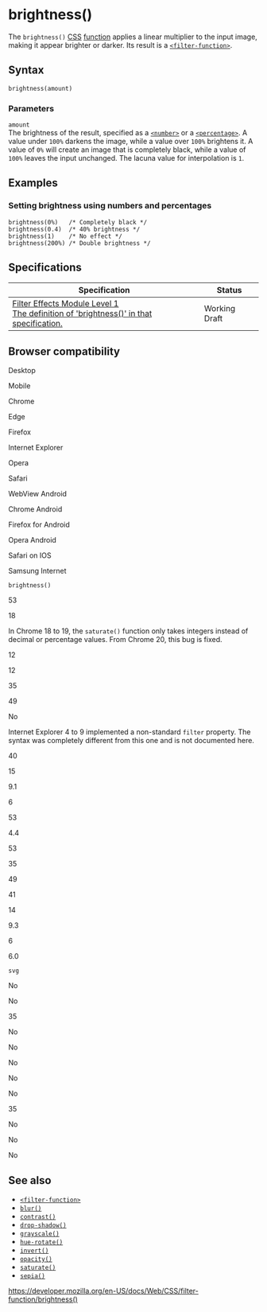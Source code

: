 # brightness()

The `brightness()` [CSS](https://developer.mozilla.org/en-US/docs/Web/CSS) [function](../css_functions) applies a linear multiplier to the input image, making it appear brighter or darker. Its result is a [`<filter-function>`](../filter-function).

## Syntax

    brightness(amount)

### Parameters

`amount`  
The brightness of the result, specified as a [`<number>`](../number) or a [`<percentage>`](../percentage). A value under `100%` darkens the image, while a value over `100%` brightens it. A value of `0%` will create an image that is completely black, while a value of `100%` leaves the input unchanged. The lacuna value for interpolation is `1`.

## Examples

### Setting brightness using numbers and percentages

    brightness(0%)   /* Completely black */
    brightness(0.4)  /* 40% brightness */
    brightness(1)    /* No effect */
    brightness(200%) /* Double brightness */

## Specifications

<table><thead><tr class="header"><th>Specification</th><th>Status</th></tr></thead><tbody><tr class="odd"><td><a href="https://drafts.fxtf.org/filter-effects/#funcdef-filter-brightness">Filter Effects Module Level 1<br />
<span class="small">The definition of 'brightness()' in that specification.</span></a></td><td><span class="spec-wd">Working Draft</span></td></tr></tbody></table>

## Browser compatibility

Desktop

Mobile

Chrome

Edge

Firefox

Internet Explorer

Opera

Safari

WebView Android

Chrome Android

Firefox for Android

Opera Android

Safari on IOS

Samsung Internet

`brightness()`

53

18

In Chrome 18 to 19, the `saturate()` function only takes integers instead of decimal or percentage values. From Chrome 20, this bug is fixed.

12

12

35

49

No

Internet Explorer 4 to 9 implemented a non-standard `filter` property. The syntax was completely different from this one and is not documented here.

40

15

9.1

6

53

4.4

53

35

49

41

14

9.3

6

6.0

`svg`

No

No

35

No

No

No

No

No

35

No

No

No

## See also

- [`<filter-function>`](../filter-function)
- [`blur()`](<blur()>)
- [`contrast()`](<contrast()>)
- [`drop-shadow()`](<drop-shadow()>)
- [`grayscale()`](<grayscale()>)
- [`hue-rotate()`](<hue-rotate()>)
- [`invert()`](<invert()>)
- [`opacity()`](<opacity()>)
- [`saturate()`](<saturate()>)
- [`sepia()`](<sepia()>)

<a href="https://developer.mozilla.org/en-US/docs/Web/CSS/filter-function/brightness()" class="_attribution-link">https://developer.mozilla.org/en-US/docs/Web/CSS/filter-function/brightness()</a>
